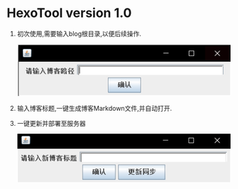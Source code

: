 # HexoTool version 1.0
1. 初次使用,需要输入blog根目录,以便后续操作.    

   ![Snipaste_2018-04-30_22-34-39](img/Snipaste_2018-04-30_22-34-39.png)

2. 输入博客标题,一键生成博客Markdown文件,并自动打开.   

3. 一键更新并部署至服务器

   ![Snipaste_2018-04-30_22-35-33](img/Snipaste_2018-04-30_22-35-33.png)

